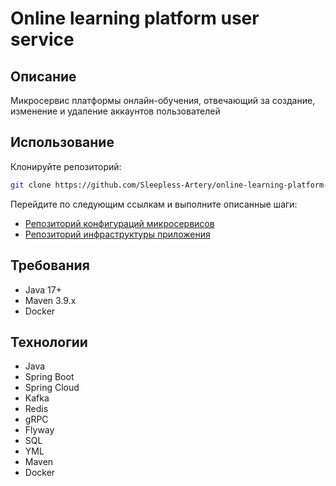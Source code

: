# Online learning platform user service
## Описание
Микросервис платформы онлайн-обучения, отвечающий за создание, изменение и удаление аккаунтов пользователей
## Использование
Клонируйте репозиторий:
```bash
git clone https://github.com/Sleepless-Artery/online-learning-platform-user-service
```
Перейдите по следующим ссылкам и выполните описанные шаги:
- [Репозиторий конфигураций микросервисов](https://github.com/Sleepless-Artery/online-learning-platform-configs)
- [Репозиторий инфраструктуры приложения](https://github.com/Sleepless-Artery/online-learning-platform-infra)
## Требования
- Java 17+
- Maven 3.9.x
- Docker
## Технологии
- Java
- Spring Boot
- Spring Cloud
- Kafka
- Redis
- gRPC
- Flyway
- SQL
- YML
- Maven
- Docker
